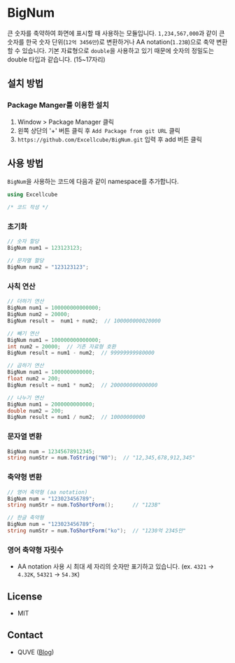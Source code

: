 # BigNum
큰 숫자를 축약하여 화면에 표시할 때 사용하는 모듈입니다. `1,234,567,000`과 같이 큰 숫자를 한국 숫자 단위(`12억 3456만`)로 변환하거나 AA notation(`1.23B`)으로 축약 변환할 수 있습니다. 기본 자료형으로 `double`을 사용하고 있기 때문에 숫자의 정밀도는 double 타입과 같습니다. (15~17자리)

## 설치 방법
### Package Manger를 이용한 설치
1. Window > Package Manager 클릭
1. 왼쪽 상단의 '+' 버튼 클릭 후 `Add Package from git URL` 클릭
1. `https://github.com/Excellcube/BigNum.git` 입력 후 add 버튼 클릭

## 사용 방법
`BigNum`을 사용하는 코드에 다음과 같이 namespace를 추가합니다.

```csharp
using Excellcube

/* 코드 작성 */
```

### 초기화
```csharp
// 숫자 할당
BigNum num1 = 123123123;

// 문자열 할당
BigNum num2 = "123123123";
```

### 사칙 연산
```csharp
// 더하기 연산
BigNum num1 = 100000000000000;
BigNum num2 = 20000;
BigNum result =  num1 + num2;  // 100000000020000

// 빼기 연산
BigNum num1 = 100000000000000;
int num2 = 20000;  // 기존 자료형 호환
BigNum result = num1 - num2;  // 99999999980000

// 곱하기 연산
BigNum num1 = 1000000000000;
float num2 = 200;
BigNum result = num1 * num2;  // 200000000000000

// 나누기 연산
BigNum num1 = 2000000000000;
double num2 = 200;
BigNum result = num1 / num2;  // 10000000000
```

### 문자열 변환
```csharp
BigNum num = 12345678912345;
string numStr = num.ToString("N0");  // "12,345,678,912,345"
```

### 축약형 변환
```csharp
// 영어 축약형 (aa notation)
BigNum num = "123023456789";
string numStr = num.ToShortForm();      // "123B"

// 한글 축약형
BigNum num = "123023456789";
string numStr = num.ToShortForm("ko");  // "1230억 2345만"
```

### 영어 축약형 자릿수
* AA notation 사용 시 최대 세 자리의 숫자만 표기하고 있습니다. (ex. `4321` -> `4.32K`, `54321` -> `54.3K`)

## License
* MIT

## Contact
* QUVE ([Blog](https://quve.tistory.com/))